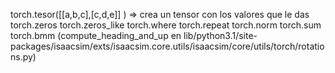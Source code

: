 torch.tesor([[a,b,c],[c,d,e]] ) => crea un tensor con los valores que le das
torch.zeros
torch.zeros_like
torch.where
torch.repeat
torch.norm
torch.sum
torch.bmm (compute_heading_and_up en lib/python3.1/site-packages/isaacsim/exts/isaacsim.core.utils/isaacsim/core/utils/torch/rotations.py)
